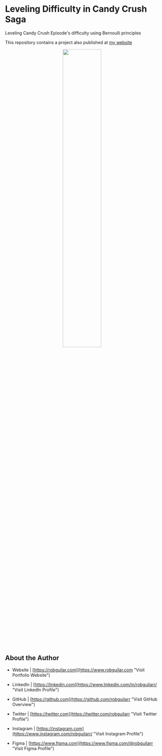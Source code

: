 # Leveling Difficulty in Candy Crush Saga 
Leveling Candy Crush Episode's difficulty using Bernoulli principles

This repository contains a project also published at [my website](https://www.robguilar.com/posts/candy_crush_difficulty/ "Visit personal website")


<p align="center">
 <img width="50%" height="50%" src="https://us.v-cdn.net/6030983/uploads/editor/7u/87hxixsdjhul.png">
</p>


## About the Author

- Website | [https://robguilar.com](https://www.robguilar.com "Visit Portfolio Website")

- LinkedIn | [https://linkedin.com](https://www.linkedin.com/in/robguilarr/ "Visit LinkedIn Profile")

- GitHub | [https://github.com](https://github.com/robguilarr "Visit GitHub Overview")

- Twitter | [https://twitter.com](https://twitter.com/robguilarr "Visit Twitter Profile")

- Instagram | [https://instagram.com](https://www.instagram.com/robguilarr/ "Visit Instagram Profile")

- Figma | [https://www.figma.com](https://www.figma.com/@robguilarr "Visit Figma Profile")

